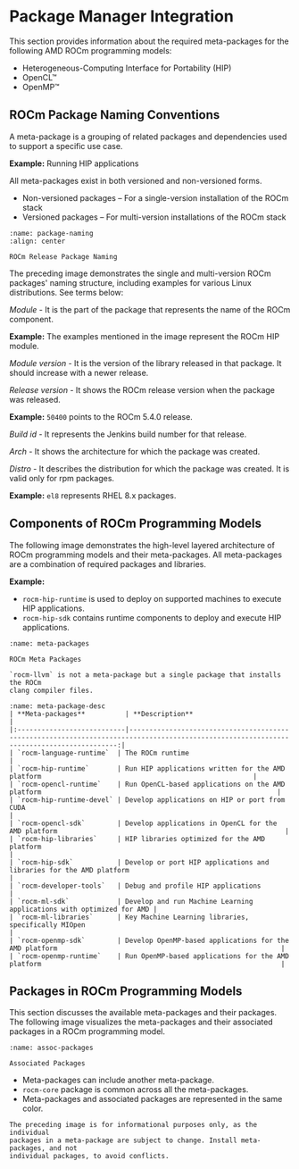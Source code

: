 # Package Manager Integration

This section provides information about the required meta-packages for the
following AMD ROCm programming models:

* Heterogeneous-Computing Interface for Portability (HIP)
* OpenCL™
* OpenMP™

## ROCm Package Naming Conventions

A meta-package is a grouping of related packages and dependencies used to
support a specific use case.

**Example:** Running HIP applications

All meta-packages exist in both versioned and non-versioned forms.

* Non-versioned packages – For a single-version installation of the ROCm stack
* Versioned packages – For multi-version installations of the ROCm stack

```{figure} ../../../../data/tutorials/install/linux/linux002.png
:name: package-naming
:align: center

ROCm Release Package Naming
```

The preceding image demonstrates the single and multi-version ROCm packages' naming
structure, including examples for various Linux distributions. See terms below:

_Module_ - It is the part of the package that represents the name of the ROCm
component.

**Example:** The examples mentioned in the image represent the ROCm HIP module.

_Module version_ - It is the version of the library released in that package. It
should increase with a newer release.

_Release version_ - It shows the ROCm release version when the package was
released.

**Example:** `50400` points to the ROCm 5.4.0 release.

_Build id_ - It represents the Jenkins build number for that release.

_Arch_ - It shows the architecture for which the package was created.

_Distro_ - It describes the distribution for which the package was created. It is
valid only for rpm packages.

**Example:** `el8` represents RHEL 8.x packages.

## Components of ROCm Programming Models

The following image demonstrates the high-level layered architecture of ROCm
programming models and their meta-packages. All meta-packages are a combination
of required packages and libraries.

**Example:**

* `rocm-hip-runtime` is used to deploy on supported machines to execute HIP
  applications.
* `rocm-hip-sdk` contains runtime components to deploy and execute HIP
  applications.

```{figure} ../../../../data/tutorials/install/linux/linux003.png
:name: meta-packages

ROCm Meta Packages
```

```{note}
`rocm-llvm` is not a meta-package but a single package that installs the ROCm
clang compiler files.
```

```{table} Meta-packages and Their Descriptions
:name: meta-package-desc
| **Meta-packages**          | **Description**                                                                                                                           |
|:---------------------------|-----------------------------------------------------------------------------------------------------------------------------------------:|
| `rocm-language-runtime`  | The ROCm runtime                                                                                                                 |
| `rocm-hip-runtime`       | Run HIP applications written for the AMD platform                                                     |
| `rocm-opencl-runtime`    | Run OpenCL-based applications on the AMD platform                                                           |
| `rocm-hip-runtime-devel` | Develop applications on HIP or port from CUDA                                                                   |
| `rocm-opencl-sdk`        | Develop applications in OpenCL for the AMD platform                                                         |
| `rocm-hip-libraries`     | HIP libraries optimized for the AMD platform                                                                                        |
| `rocm-hip-sdk`           | Develop or port HIP applications and libraries for the AMD platform                                        |
| `rocm-developer-tools`   | Debug and profile HIP applications                                                                    |
| `rocm-ml-sdk`            | Develop and run Machine Learning applications with optimized for AMD |
| `rocm-ml-libraries`      | Key Machine Learning libraries, specifically MIOpen                                                                 |
| `rocm-openmp-sdk`        | Develop OpenMP-based applications for the AMD platform                                                        |
| `rocm-openmp-runtime`    | Run OpenMP-based applications for the AMD platform                                                            |
```

## Packages in ROCm Programming Models

This section discusses the available meta-packages and their packages. The
following image visualizes the meta-packages and their associated packages in a
ROCm programming model.

```{figure} ../../../../data/tutorials/install/linux/linux004.png
:name: assoc-packages

Associated Packages
```

* Meta-packages can include another meta-package.
* `rocm-core` package is common across all the meta-packages.
* Meta-packages and associated packages are represented in the same color.

```{note}
The preceding image is for informational purposes only, as the individual
packages in a meta-package are subject to change. Install meta-packages, and not
individual packages, to avoid conflicts.
```
